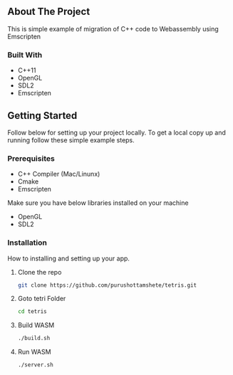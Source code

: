 <!-- ABOUT THE PROJECT -->
## About The Project
This is simple example of migration of C++ code to Webassembly using Emscripten

### Built With
* C++11
* OpenGL
* SDL2
* Emscripten


<!-- GETTING STARTED -->
## Getting Started

Follow below for setting up your project locally.
To get a local copy up and running follow these simple example steps.

### Prerequisites

* C++ Compiler (Mac/Linunx)
* Cmake 
* Emscripten 

Make sure you have below libraries installed on your machine
* OpenGL
* SDL2


### Installation

How to installing and setting up your app.

1. Clone the repo
   ```sh
   git clone https://github.com/purushottamshete/tetris.git
   ```
3. Goto tetri Folder
   ```sh
   cd tetris
   ```
4. Build WASM
   ```sh
   ./build.sh
   ```
5. Run WASM
   ```sh
   ./server.sh
   ```



